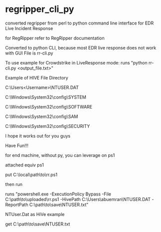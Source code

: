 # regripper_cli_py
converted regripper from perl to python command line interface for EDR Live Incident Response 

for RegRipper refer to RegRipper documentation

Converted to python CLI, because most EDR live response does not work with GUI
File is rr-cli.py

To use example for Crowdstrike in LiveResponse mode: runs "python rr-cli.py <hive file> <output_file.txt>"

Example of HIVE File Directory

C:\Users\<Username>\NTUSER.DAT
 
C:\Windows\System32\config\SYSTEM
 
C:\Windows\System32\config\SOFTWARE
 
C:\Windows\System32\config\SAM
 
C:\Windows\System32\config\SECURITY

I hope it works out for you guys

Have Fun!!!

for end machine, without py, you can leverage on ps1

attached equiv ps1

put C:\local\path\to\rr.ps1

then run

runs "powershell.exe -ExecutionPolicy Bypass -File C:\path\to\uploaded\rr.ps1 -HivePath C:\Users\abuemran\NTUSER.DAT -ReportPath C:\path\to\save\NTUSER.txt"

NTUser.Dat as HiVe example

get C:\path\to\save\NTUSER.txt
